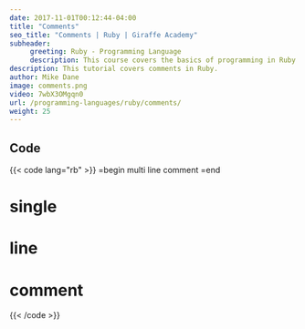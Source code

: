 ```yaml
---
date: 2017-11-01T00:12:44-04:00
title: "Comments"
seo_title: "Comments | Ruby | Giraffe Academy"
subheader:
     greeting: Ruby - Programming Language
     description: This course covers the basics of programming in Ruby. Work your way through the videos and we'll teach you everything you need to know to start your programming journey!
description: This tutorial covers comments in Ruby.
author: Mike Dane
image: comments.png
video: 7wbX3OMgqn0
url: /programming-languages/ruby/comments/
weight: 25
---
```


## Code

{{< code lang="rb" >}}
=begin
multi
line
comment
=end

# single
# line
# comment
{{< /code >}}